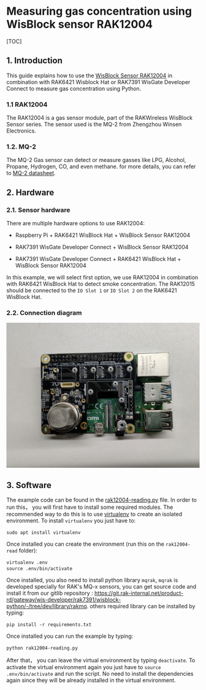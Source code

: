 # Measuring  gas concentration using WisBlock sensor RAK12004

[TOC]

## 1. Introduction

This guide explains how to use the [WisBlock Sensor RAK12004](https://docs.rakwireless.com/Product-Categories/WisBlock/RAK12004/Overview/) in combination with RAK6421 Wisblock Hat or RAK7391 WisGate Developer Connect to measure gas concentration using Python. 

### 1.1 RAK12004

The RAK12004 is a gas sensor module, part of the RAKWireless WisBlock Sensor series. The sensor used is the MQ-2 from Zhengzhou Winsen Electronics.

### 1.2. MQ-2

The MQ-2 Gas sensor can detect or measure gasses like LPG, Alcohol, Propane, Hydrogen, CO, and even methane. for more details, you can refer to [MQ-2 datasheet](http://www.china-total.com/Product/meter/gas-sensor/MQ-2.pdf).

## 2. Hardware

### 2.1. Sensor hardware

There are multiple hardware options to use RAK12004:

- Raspberry Pi + RAK6421 WisBlock Hat + WisBlock Sensor RAK12004

- RAK7391 WisGate Developer Connect + WisBlock Sensor RAK12004
- RAK7391 WisGate Developer Connect + RAK6421 WisBlock Hat + WisBlock Sensor RAK12004

In this example, we will select first option, we use RAK12004 in combination with RAK6421 WisBlock Hat  to detect  smoke concentration. The RAK12015 should be  connected to the `IO Slot 1` or `IO Slot 2` on the RAK6421 WisBlock Hat. 

### 2.2. Connection diagram

<img src="assets/setup.png" alt="setup" style="zoom:67%;" />

## 3. Software

The example code can be found in the [rak12004-reading.py](rak12004-reading/rak12004-reading.py) file. In order to run this， you will first have to install some required modules. The recommended way to do this is to use [virtualenv](https://virtualenv.pypa.io/en/latest/) to create an isolated environment. To install `virtualenv` you just have to:

```
sudo apt install virtualenv
```

Once installed you can create the environment (run this on the `rak12004-read` folder):

```
virtualenv .env
source .env/bin/activate
```

Once installed, you also need to install python library `mqrak`,   `mqrak` is developed specially for RAK's MQ-x sensors, you can get source code and install it from our gitlib repository : https://git.rak-internal.net/product-rd/gateway/wis-developer/rak7391/wisblock-python/-/tree/dev/library/rakmq. others required library can be installed by typing:

```
pip install -r requirements.txt
```

Once installed you can run the example by typing:

```
python rak12004-reading.py
```

After that， you can leave the virtual environment by typing `deactivate`. To activate the virtual environment again you just have to `source .env/bin/activate` and run the script. No need to install the dependencies again since they will be already installed in the virtual environment.
